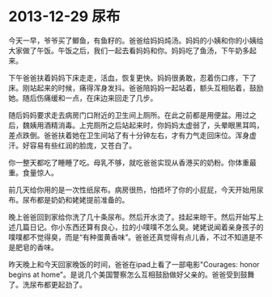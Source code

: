 # 2013-12-29 尿布

今天一早，爷爷买了鲫鱼，有鱼籽的。爸爸给妈妈炖汤。妈妈的小姨和你的小姨给大家做了午饭。午饭之后，我们一起去看妈妈和你。妈妈吃了鱼汤，下午奶多起来。

下午爸爸扶着妈妈下床走走，活血，恢复更快。妈妈很勇敢，忍着伤口疼，下了床。刚站起来的时候，痛得浑身发抖。爸爸陪妈妈一起站着，额头互相贴着，鼓励她。随后伤痛缓和一点，在床边来回走了几步。

随后妈妈要求走去病房门口附近的卫生间上厕所。在此之前都是用便盆。用过之后，魏姨用酒精消毒。上完厕所之后站起来时，你妈妈太虚弱了，头晕眼黑耳鸣，差点跌倒。爸爸扶着她在卫生间站了有十分钟左右，才有力气走回床位。浑身虚汗。好容易有些红润的脸庞，又苍白了。

你一整天都吃了睡睡了吃。母乳不够，就吃爸爸实现从香港买的奶粉。你体重最重。食量惊人。

前几天给你用的是一次性纸尿布。病房很热，怕捂坏了你的小屁屁，今天开始用尿布。尿布都是奶奶和姥姥提前准备的。

晚上爸爸回到家给你洗了几十条尿布。然后开水烫了。挂起来晾干。然后开始写上述几篇日记。你小东西还算有良心，拉的小噗噗不怎么臭。姥姥说闻着亲身孩子的噗噗都不觉得臭，而是“有种蛋黄香味”。爸爸还真觉得有点儿香，不过不知道是不是肥皂的香味。

昨天晚上和今天回家晚饭的时间，爸爸在ipad上看了一部电影"Courages: honor begins at home"。是说几个美国警察怎么互相鼓励做好父亲的。爸爸受到鼓舞了。洗尿布都更起劲了。